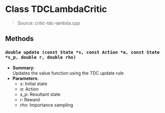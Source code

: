 # Class TDCLambdaCritic
> Source: critic-tdc-lambda.cpp
## Methods
### ``double update (const State *s, const Action *a, const State *s_p, double r, double rho)``
* **Summary**:  
  Updates the value function using the TDC update rule  
* **Parameters**:  
  * _s_: Initial state
  * _a_: Action
  * _s_p_: Resultant state
  * _r_: Reward
  * _rho_: Importance sampling
